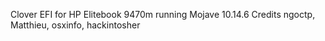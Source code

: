 Clover EFI for HP Elitebook 9470m running Mojave 10.14.6 Credits ngoctp, Matthieu, osxinfo, hackintosher

